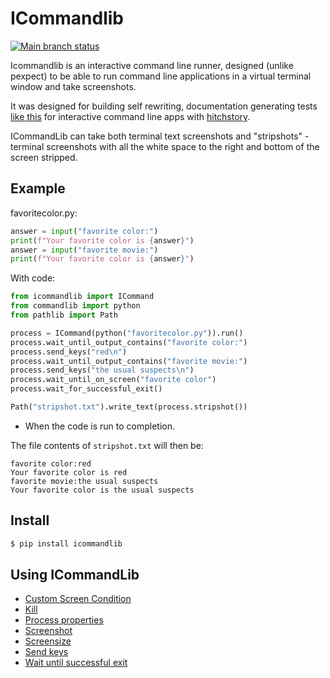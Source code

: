 # ICommandlib

[![Main branch status](https://github.com/crdoconnor/icommandlib/actions/workflows/regression.yml/badge.svg)](https://github.com/crdoconnor/icommandlib/actions/workflows/regression.yml)

Icommandlib is an interactive command line runner, designed (unlike pexpect) to be able to run command line applications in a virtual terminal window and take screenshots.

It was designed for building self rewriting, documentation generating tests [like this](https://github.com/hitchdev/hitchstory/tree/master/examples/commandline)
for interactive command line apps with [hitchstory](https://hitchdev.com/icommandlib//hitchstory).

ICommandLib can take both terminal text screenshots and "stripshots" - terminal screenshots with all the white space to the right and bottom of the screen stripped.

## Example









favoritecolor.py:

```python
answer = input("favorite color:")
print(f"Your favorite color is {answer}")
answer = input("favorite movie:")
print(f"Your favorite color is {answer}")
```

With code:

```python
from icommandlib import ICommand
from commandlib import python
from pathlib import Path

process = ICommand(python("favoritecolor.py")).run()
process.wait_until_output_contains("favorite color:")
process.send_keys("red\n")
process.wait_until_output_contains("favorite movie:")
process.send_keys("the usual suspects\n")
process.wait_until_on_screen("favorite color")
process.wait_for_successful_exit()

Path("stripshot.txt").write_text(process.stripshot())

```





* When the code is run to completion.

The file contents of `stripshot.txt` will then be:

```
favorite color:red
Your favorite color is red
favorite movie:the usual suspects
Your favorite color is the usual suspects
```







## Install

```bash
$ pip install icommandlib
```

## Using ICommandLib

- [Custom Screen Condition](https://hitchdev.com/icommandlib/using/custom-screen-condition)
- [Kill](https://hitchdev.com/icommandlib/using/kill)
- [Process properties](https://hitchdev.com/icommandlib/using/process-properties)
- [Screenshot](https://hitchdev.com/icommandlib/using/screenshot)
- [Screensize](https://hitchdev.com/icommandlib/using/screensize)
- [Send keys](https://hitchdev.com/icommandlib/using/send-keys)
- [Wait until successful exit](https://hitchdev.com/icommandlib/using/wait-until-successful-exit)

